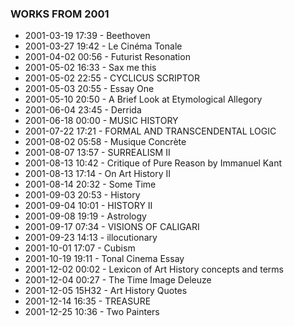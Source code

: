 ### WORKS FROM 2001
* 2001-03-19 17:39 - Beethoven
* 2001-03-27 19:42 - Le Cinéma Tonale
* 2001-04-02 00:56 - Futurist Resonation
* 2001-05-02 16:33 - Sax me this
* 2001-05-02 22:55 - CYCLICUS SCRIPTOR
* 2001-05-03 20:55 - Essay One
* 2001-05-10 20:50 - A Brief Look at Etymological Allegory
* 2001-06-04 23:45 - Derrida
* 2001-06-18 00:00 - MUSIC HISTORY
* 2001-07-22 17:21 - FORMAL AND TRANSCENDENTAL LOGIC
* 2001-08-02 05:58 - Musique Concrète
* 2001-08-07 13:57 - SURREALISM II
* 2001-08-13 10:42 - Critique of Pure Reason by Immanuel Kant
* 2001-08-13 17:14 - On Art History II
* 2001-08-14 20:32 - Some Time
* 2001-09-03 20:53 - History
* 2001-09-04 10:01 - HISTORY II
* 2001-09-08 19:19 - Astrology
* 2001-09-17 07:34 - VISIONS OF CALIGARI
* 2001-09-23 14:13 - illocutionary
* 2001-10-01 17:07 - Cubism
* 2001-10-19 19:11 - Tonal Cinema Essay
* 2001-12-02 00:02 - Lexicon of Art History concepts and terms
* 2001-12-04 00:27 - The Time Image Deleuze
* 2001-12-05 15H32 - Art History Quotes
* 2001-12-14 16:35 - TREASURE
* 2001-12-25 10:36 - Two Painters
